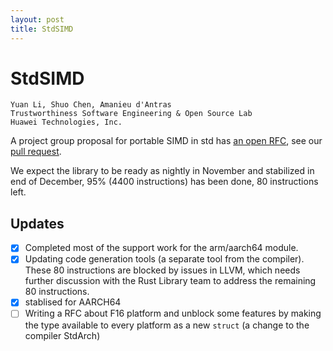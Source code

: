 ```yaml
---
layout: post
title: StdSIMD
---
```


# StdSIMD

```
Yuan Li, Shuo Chen, Amanieu d'Antras
Trustworthiness Software Engineering & Open Source Lab
Huawei Technologies, Inc.
```

A project group proposal for portable SIMD in std has [an open RFC](https://github.com/rust-lang/rust/issues/48556), 
see our [pull request](https://github.com/rust-lang/rust/pull/86546).

We expect the library to be ready as nightly in November and stabilized in end of December, 95% (4400 instructions)
has been done, 80 instructions left.


## Updates
- [x] Completed most of the support work for the arm/aarch64 module. 
- [x] Updating code generation tools (a separate tool from the compiler).  These 80 instructions are blocked by issues in LLVM, which needs further discussion with the Rust Library team to address the remaining 80 instructions.
- [x] stablised for AARCH64 
- [ ] Writing a RFC about F16 platform and unblock some features by making the type available to every platform as a new `struct` (a change to the compiler StdArch)
